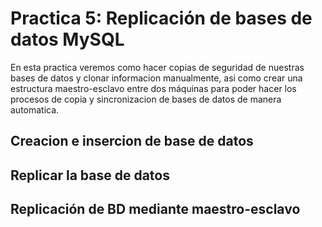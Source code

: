 # Practica 5: Replicación de bases de datos MySQL

En esta practica veremos como hacer copias de seguridad de nuestras bases de datos y clonar informacion manualmente, asi como crear una estructura maestro-esclavo entre dos máquinas para poder hacer los procesos de copia y sincronizacion de bases de datos de manera automatica.

## Creacion e insercion de base de datos

## Replicar la base de datos

## Replicación de BD mediante maestro-esclavo

